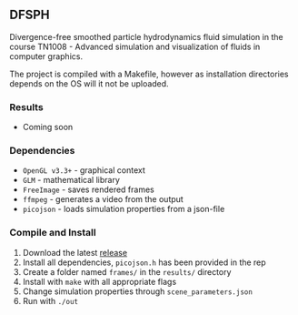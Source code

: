 ## DFSPH
Divergence-free smoothed particle hydrodynamics fluid simulation in the course TN1008 - Advanced simulation and visualization of fluids in computer graphics.

The project is compiled with a Makefile, however as installation directories depends on the OS will it not be uploaded.

### Results

* Coming soon

### Dependencies

* `OpenGL v3.3+` - graphical context
* `GLM` - mathematical library
* `FreeImage` - saves rendered frames
* `ffmpeg` - generates a video from the output
* `picojson` - loads simulation properties from a json-file


### Compile and Install

1. Download the latest [release](https://github.com/ronjagrosz/DFSPH/releases)
2. Install all dependencies, `picojson.h` has been provided in the rep
3. Create a folder named `frames/` in the `results/` directory
4. Install with `make` with all appropriate flags
5. Change simulation properties through `scene_parameters.json`
6. Run with `./out`